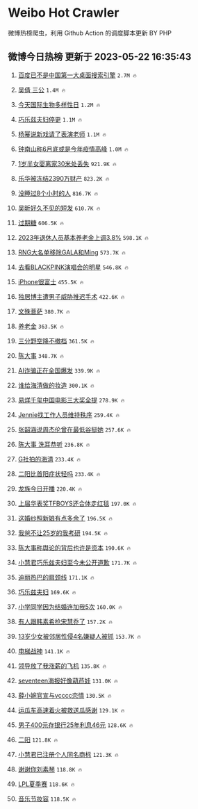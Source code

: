 # Weibo Hot Crawler 



微博热榜爬虫，利用 Github Action 的调度脚本更新 BY PHP 


## 微博今日热榜 更新于 2023-05-22 16:35:43 
1. [百度已不是中国第一大桌面搜索引擎](https://s.weibo.com/weibo?q=%23%E7%99%BE%E5%BA%A6%E5%B7%B2%E4%B8%8D%E6%98%AF%E4%B8%AD%E5%9B%BD%E7%AC%AC%E4%B8%80%E5%A4%A7%E6%A1%8C%E9%9D%A2%E6%90%9C%E7%B4%A2%E5%BC%95%E6%93%8E%23&t=31&band_rank=1&Refer=top) `2.7M 🔥` 

1. [吴倩 三公](https://s.weibo.com/weibo?q=%E5%90%B4%E5%80%A9%20%E4%B8%89%E5%85%AC&t=31&band_rank=2&Refer=top) `1.4M 🔥` 

1. [今天国际生物多样性日](https://s.weibo.com/weibo?q=%23%E4%BB%8A%E5%A4%A9%E5%9B%BD%E9%99%85%E7%94%9F%E7%89%A9%E5%A4%9A%E6%A0%B7%E6%80%A7%E6%97%A5%23&t=31&band_rank=3&Refer=top) `1.2M 🔥` 

1. [巧乐兹夫妇停更](https://s.weibo.com/weibo?q=%23%E5%B7%A7%E4%B9%90%E5%85%B9%E5%A4%AB%E5%A6%87%E5%81%9C%E6%9B%B4%23&t=31&band_rank=4&Refer=top) `1.1M 🔥` 

1. [杨幂说新戏请了表演老师](https://s.weibo.com/weibo?q=%23%E6%9D%A8%E5%B9%82%E8%AF%B4%E6%96%B0%E6%88%8F%E8%AF%B7%E4%BA%86%E8%A1%A8%E6%BC%94%E8%80%81%E5%B8%88%23&t=31&band_rank=5&Refer=top) `1.1M 🔥` 

1. [钟南山称6月底或是今年疫情高峰](https://s.weibo.com/weibo?q=%23%E9%92%9F%E5%8D%97%E5%B1%B1%E7%A7%B06%E6%9C%88%E5%BA%95%E6%88%96%E6%98%AF%E4%BB%8A%E5%B9%B4%E7%96%AB%E6%83%85%E9%AB%98%E5%B3%B0%23&t=31&band_rank=6&Refer=top) `1.0M 🔥` 

1. [1岁半女婴离家30米处丢失](https://s.weibo.com/weibo?q=%231%E5%B2%81%E5%8D%8A%E5%A5%B3%E5%A9%B4%E7%A6%BB%E5%AE%B630%E7%B1%B3%E5%A4%84%E4%B8%A2%E5%A4%B1%23&t=31&band_rank=7&Refer=top) `921.9K 🔥` 

1. [乐华被冻结2390万财产](https://s.weibo.com/weibo?q=%23%E4%B9%90%E5%8D%8E%E8%A2%AB%E5%86%BB%E7%BB%932390%E4%B8%87%E8%B4%A2%E4%BA%A7%23&t=31&band_rank=8&Refer=top) `823.2K 🔥` 

1. [没睡过8个小时的人](https://s.weibo.com/weibo?q=%E6%B2%A1%E7%9D%A1%E8%BF%878%E4%B8%AA%E5%B0%8F%E6%97%B6%E7%9A%84%E4%BA%BA&t=31&band_rank=9&Refer=top) `816.7K 🔥` 

1. [吴昕好久不见的短发](https://s.weibo.com/weibo?q=%23%E5%90%B4%E6%98%95%E5%A5%BD%E4%B9%85%E4%B8%8D%E8%A7%81%E7%9A%84%E7%9F%AD%E5%8F%91%23&t=31&band_rank=10&Refer=top) `610.7K 🔥` 

1. [过期糖](https://s.weibo.com/weibo?q=%E8%BF%87%E6%9C%9F%E7%B3%96&t=31&band_rank=11&Refer=top) `606.5K 🔥` 

1. [2023年退休人员基本养老金上调3.8%](https://s.weibo.com/weibo?q=%232023%E5%B9%B4%E9%80%80%E4%BC%91%E4%BA%BA%E5%91%98%E5%9F%BA%E6%9C%AC%E5%85%BB%E8%80%81%E9%87%91%E4%B8%8A%E8%B0%833.8%25%23&t=31&band_rank=12&Refer=top) `598.1K 🔥` 

1. [RNG大名单移除GALA和Ming](https://s.weibo.com/weibo?q=%23RNG%E5%A4%A7%E5%90%8D%E5%8D%95%E7%A7%BB%E9%99%A4GALA%E5%92%8CMing%23&t=31&band_rank=13&Refer=top) `573.7K 🔥` 

1. [去看BLACKPINK演唱会的明星](https://s.weibo.com/weibo?q=%23%E5%8E%BB%E7%9C%8BBLACKPINK%E6%BC%94%E5%94%B1%E4%BC%9A%E7%9A%84%E6%98%8E%E6%98%9F%23&t=31&band_rank=14&Refer=top) `546.8K 🔥` 

1. [iPhone很富士](https://s.weibo.com/weibo?q=iPhone%E5%BE%88%E5%AF%8C%E5%A3%AB&t=31&band_rank=15&Refer=top) `455.5K 🔥` 

1. [独居博主遭男子威胁推迟手术](https://s.weibo.com/weibo?q=%E7%8B%AC%E5%B1%85%E5%8D%9A%E4%B8%BB%E9%81%AD%E7%94%B7%E5%AD%90%E5%A8%81%E8%83%81%E6%8E%A8%E8%BF%9F%E6%89%8B%E6%9C%AF&t=31&band_rank=16&Refer=top) `422.6K 🔥` 

1. [文殊菩萨](https://s.weibo.com/weibo?q=%E6%96%87%E6%AE%8A%E8%8F%A9%E8%90%A8&t=31&band_rank=17&Refer=top) `380.7K 🔥` 

1. [养老金](https://s.weibo.com/weibo?q=%E5%85%BB%E8%80%81%E9%87%91&t=31&band_rank=18&Refer=top) `363.5K 🔥` 

1. [三分野空降不撤档](https://s.weibo.com/weibo?q=%23%E4%B8%89%E5%88%86%E9%87%8E%E7%A9%BA%E9%99%8D%E4%B8%8D%E6%92%A4%E6%A1%A3%23&t=31&band_rank=19&Refer=top) `361.5K 🔥` 

1. [陈大事](https://s.weibo.com/weibo?q=%E9%99%88%E5%A4%A7%E4%BA%8B&t=31&band_rank=20&Refer=top) `348.7K 🔥` 

1. [AI诈骗正在全国爆发](https://s.weibo.com/weibo?q=%23AI%E8%AF%88%E9%AA%97%E6%AD%A3%E5%9C%A8%E5%85%A8%E5%9B%BD%E7%88%86%E5%8F%91%23&t=31&band_rank=21&Refer=top) `339.9K 🔥` 

1. [谁给海清做的妆造](https://s.weibo.com/weibo?q=%23%E8%B0%81%E7%BB%99%E6%B5%B7%E6%B8%85%E5%81%9A%E7%9A%84%E5%A6%86%E9%80%A0%23&t=31&band_rank=22&Refer=top) `300.1K 🔥` 

1. [易烊千玺中国电影三大奖全提](https://s.weibo.com/weibo?q=%23%E6%98%93%E7%83%8A%E5%8D%83%E7%8E%BA%E4%B8%AD%E5%9B%BD%E7%94%B5%E5%BD%B1%E4%B8%89%E5%A4%A7%E5%A5%96%E5%85%A8%E6%8F%90%23&t=31&band_rank=23&Refer=top) `278.9K 🔥` 

1. [Jennie找工作人员维持秩序](https://s.weibo.com/weibo?q=%23Jennie%E6%89%BE%E5%B7%A5%E4%BD%9C%E4%BA%BA%E5%91%98%E7%BB%B4%E6%8C%81%E7%A7%A9%E5%BA%8F%23&t=31&band_rank=24&Refer=top) `259.4K 🔥` 

1. [张韶涵说周杰伦曾在最低谷挺她](https://s.weibo.com/weibo?q=%23%E5%BC%A0%E9%9F%B6%E6%B6%B5%E8%AF%B4%E5%91%A8%E6%9D%B0%E4%BC%A6%E6%9B%BE%E5%9C%A8%E6%9C%80%E4%BD%8E%E8%B0%B7%E6%8C%BA%E5%A5%B9%23&t=31&band_rank=25&Refer=top) `257.6K 🔥` 

1. [陈大事 洗耳恭听](https://s.weibo.com/weibo?q=%E9%99%88%E5%A4%A7%E4%BA%8B%20%E6%B4%97%E8%80%B3%E6%81%AD%E5%90%AC&t=31&band_rank=26&Refer=top) `236.8K 🔥` 

1. [G社拍的海清](https://s.weibo.com/weibo?q=%23G%E7%A4%BE%E6%8B%8D%E7%9A%84%E6%B5%B7%E6%B8%85%23&t=31&band_rank=27&Refer=top) `233.4K 🔥` 

1. [二阳比首阳症状轻吗](https://s.weibo.com/weibo?q=%23%E4%BA%8C%E9%98%B3%E6%AF%94%E9%A6%96%E9%98%B3%E7%97%87%E7%8A%B6%E8%BD%BB%E5%90%97%23&t=31&band_rank=28&Refer=top) `233.4K 🔥` 

1. [龙族今日开播](https://s.weibo.com/weibo?q=%23%E9%BE%99%E6%97%8F%E4%BB%8A%E6%97%A5%E5%BC%80%E6%92%AD%23&t=31&band_rank=29&Refer=top) `220.4K 🔥` 

1. [上届华表奖TFBOYS还合体走红毯](https://s.weibo.com/weibo?q=%23%E4%B8%8A%E5%B1%8A%E5%8D%8E%E8%A1%A8%E5%A5%96TFBOYS%E8%BF%98%E5%90%88%E4%BD%93%E8%B5%B0%E7%BA%A2%E6%AF%AF%23&t=31&band_rank=30&Refer=top) `197.0K 🔥` 

1. [这婚纱照新娘有点多余了](https://s.weibo.com/weibo?q=%23%E8%BF%99%E5%A9%9A%E7%BA%B1%E7%85%A7%E6%96%B0%E5%A8%98%E6%9C%89%E7%82%B9%E5%A4%9A%E4%BD%99%E4%BA%86%23&t=31&band_rank=31&Refer=top) `196.5K 🔥` 

1. [我爸不让25岁的我考研](https://s.weibo.com/weibo?q=%23%E6%88%91%E7%88%B8%E4%B8%8D%E8%AE%A925%E5%B2%81%E7%9A%84%E6%88%91%E8%80%83%E7%A0%94%23&t=31&band_rank=32&Refer=top) `194.5K 🔥` 

1. [陈大事称舆论的背后也许是资本](https://s.weibo.com/weibo?q=%23%E9%99%88%E5%A4%A7%E4%BA%8B%E7%A7%B0%E8%88%86%E8%AE%BA%E7%9A%84%E8%83%8C%E5%90%8E%E4%B9%9F%E8%AE%B8%E6%98%AF%E8%B5%84%E6%9C%AC%23&t=31&band_rank=33&Refer=top) `190.6K 🔥` 

1. [小慧君巧乐兹夫妇至今未公开道歉](https://s.weibo.com/weibo?q=%23%E5%B0%8F%E6%85%A7%E5%90%9B%E5%B7%A7%E4%B9%90%E5%85%B9%E5%A4%AB%E5%A6%87%E8%87%B3%E4%BB%8A%E6%9C%AA%E5%85%AC%E5%BC%80%E9%81%93%E6%AD%89%23&t=31&band_rank=34&Refer=top) `171.7K 🔥` 

1. [迪丽热巴的肩颈线](https://s.weibo.com/weibo?q=%23%E8%BF%AA%E4%B8%BD%E7%83%AD%E5%B7%B4%E7%9A%84%E8%82%A9%E9%A2%88%E7%BA%BF%23&t=31&band_rank=35&Refer=top) `171.1K 🔥` 

1. [巧乐兹夫妇](https://s.weibo.com/weibo?q=%23%E5%B7%A7%E4%B9%90%E5%85%B9%E5%A4%AB%E5%A6%87%23&t=31&band_rank=36&Refer=top) `169.6K 🔥` 

1. [小学同学因为结婚连加我5次](https://s.weibo.com/weibo?q=%23%E5%B0%8F%E5%AD%A6%E5%90%8C%E5%AD%A6%E5%9B%A0%E4%B8%BA%E7%BB%93%E5%A9%9A%E8%BF%9E%E5%8A%A0%E6%88%915%E6%AC%A1%23&t=31&band_rank=37&Refer=top) `160.0K 🔥` 

1. [有人跟韩素希抢宋慧乔了](https://s.weibo.com/weibo?q=%23%E6%9C%89%E4%BA%BA%E8%B7%9F%E9%9F%A9%E7%B4%A0%E5%B8%8C%E6%8A%A2%E5%AE%8B%E6%85%A7%E4%B9%94%E4%BA%86%23&t=31&band_rank=38&Refer=top) `157.2K 🔥` 

1. [13岁少女被邻居性侵4名嫌疑人被抓](https://s.weibo.com/weibo?q=%2313%E5%B2%81%E5%B0%91%E5%A5%B3%E8%A2%AB%E9%82%BB%E5%B1%85%E6%80%A7%E4%BE%B54%E5%90%8D%E5%AB%8C%E7%96%91%E4%BA%BA%E8%A2%AB%E6%8A%93%23&t=31&band_rank=39&Refer=top) `153.7K 🔥` 

1. [电梯战神](https://s.weibo.com/weibo?q=%E7%94%B5%E6%A2%AF%E6%88%98%E7%A5%9E&t=31&band_rank=40&Refer=top) `141.1K 🔥` 

1. [领导放了我涨薪的飞机](https://s.weibo.com/weibo?q=%23%E9%A2%86%E5%AF%BC%E6%94%BE%E4%BA%86%E6%88%91%E6%B6%A8%E8%96%AA%E7%9A%84%E9%A3%9E%E6%9C%BA%23&t=31&band_rank=41&Refer=top) `135.8K 🔥` 

1. [seventeen海报好像葫芦娃](https://s.weibo.com/weibo?q=%23seventeen%E6%B5%B7%E6%8A%A5%E5%A5%BD%E5%83%8F%E8%91%AB%E8%8A%A6%E5%A8%83%23&t=31&band_rank=42&Refer=top) `131.0K 🔥` 

1. [薛小婉官宣与vcccc恋情](https://s.weibo.com/weibo?q=%23%E8%96%9B%E5%B0%8F%E5%A9%89%E5%AE%98%E5%AE%A3%E4%B8%8Evcccc%E6%81%8B%E6%83%85%23&t=31&band_rank=43&Refer=top) `130.5K 🔥` 

1. [运瓜车高速着火被救送瓜感谢](https://s.weibo.com/weibo?q=%23%E8%BF%90%E7%93%9C%E8%BD%A6%E9%AB%98%E9%80%9F%E7%9D%80%E7%81%AB%E8%A2%AB%E6%95%91%E9%80%81%E7%93%9C%E6%84%9F%E8%B0%A2%23&t=31&band_rank=44&Refer=top) `129.1K 🔥` 

1. [男子400元存银行25年利息46元](https://s.weibo.com/weibo?q=%23%E7%94%B7%E5%AD%90400%E5%85%83%E5%AD%98%E9%93%B6%E8%A1%8C25%E5%B9%B4%E5%88%A9%E6%81%AF46%E5%85%83%23&t=31&band_rank=45&Refer=top) `128.6K 🔥` 

1. [二阳](https://s.weibo.com/weibo?q=%E4%BA%8C%E9%98%B3&t=31&band_rank=46&Refer=top) `121.8K 🔥` 

1. [小慧君已注册个人同名商标](https://s.weibo.com/weibo?q=%23%E5%B0%8F%E6%85%A7%E5%90%9B%E5%B7%B2%E6%B3%A8%E5%86%8C%E4%B8%AA%E4%BA%BA%E5%90%8C%E5%90%8D%E5%95%86%E6%A0%87%23&t=31&band_rank=47&Refer=top) `121.3K 🔥` 

1. [谢谢你刘素琴](https://s.weibo.com/weibo?q=%23%E8%B0%A2%E8%B0%A2%E4%BD%A0%E5%88%98%E7%B4%A0%E7%90%B4%23&t=31&band_rank=48&Refer=top) `118.8K 🔥` 

1. [LPL夏季赛](https://s.weibo.com/weibo?q=LPL%E5%A4%8F%E5%AD%A3%E8%B5%9B&t=31&band_rank=49&Refer=top) `118.6K 🔥` 

1. [音乐节妆容](https://s.weibo.com/weibo?q=%E9%9F%B3%E4%B9%90%E8%8A%82%E5%A6%86%E5%AE%B9&t=31&band_rank=50&Refer=top) `118.5K 🔥` 

